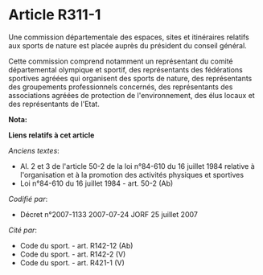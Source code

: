 # Article R311-1

Une commission départementale des espaces, sites et itinéraires relatifs aux sports de nature est placée auprès du président
du conseil général.

Cette commission comprend notamment un représentant du comité départemental olympique et sportif, des représentants des
fédérations sportives agréées qui organisent des sports de nature, des représentants des groupements professionnels
concernés, des représentants des associations agréées de protection de l'environnement, des élus locaux et des représentants
de l'Etat.

**Nota:**



**Liens relatifs à cet article**

_Anciens textes_:

  - Al. 2 et 3 de l'article 50-2 de la loi n°84-610 du 16 juillet 1984 relative à l'organisation et à la promotion des activités physiques et sportives
  - Loi n°84-610 du 16 juillet 1984 - art. 50-2 (Ab)

_Codifié par_:

  - Décret n°2007-1133 2007-07-24 JORF 25 juillet 2007

_Cité par_:

  - Code du sport. - art. R142-12 (Ab)
  - Code du sport. - art. R142-2 (V)
  - Code du sport. - art. R421-1 (V)
